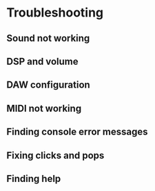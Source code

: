 # Troubleshooting
## Sound not working


## DSP and volume


## DAW configuration


## MIDI not working


## Finding console error messages


## Fixing clicks and pops


## Finding help


